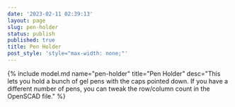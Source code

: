 ```yaml
---
date: '2023-02-11 02:39:13'
layout: page
slug: pen-holder
status: publish
published: true
title: Pen Holder
post_style: 'style="max-width: none;"'
---
```


{% include model.md name="pen-holder" title="Pen Holder" desc="This lets you hold a bunch of gel pens with the caps pointed down. If you have a different number of pens, you can tweak the row/column count in the OpenSCAD file." %}
